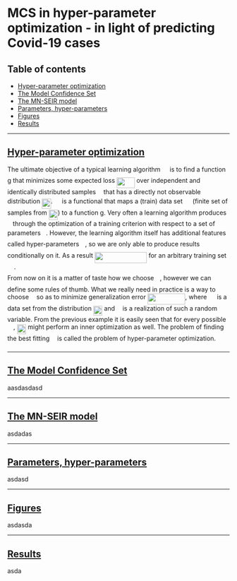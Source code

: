 # MCS in hyper-parameter optimization - in light of predicting Covid-19 cases

## Table of contents

* [Hyper-parameter optimization](#hyper-parameter-optimization)
* [The Model Confidence Set](#the-model-confidence-set)
* [The MN-SEIR model](#the-mn-seir-model)
* [Parameters, hyper-parameters](#parameters-,-hyper-parameters)
* [Figures](#figures)
* [Results](#results)
---

## [Hyper-parameter optimization]()

The ultimate objective of a typical learning algorithm <img src="https://rawgit.com/kujbika/Master-thesis/readme/svgs/7651ba0e8e29ee7537841a819041a172.svg?invert_in_darkmode" align=middle width=13.12555859999999pt height=22.465723500000017pt/> is to find a function g that minimizes some expected loss
<img src="https://rawgit.com/kujbika/Master-thesis/readme/svgs/4ebc527357ad84ef102eae6f59aae243.svg?invert_in_darkmode" align=middle width=41.01552839999999pt height=24.65753399999998pt/> over independent and identically distributed samples <img src="https://rawgit.com/kujbika/Master-thesis/readme/svgs/332cc365a4987aacce0ead01b8bdcc0b.svg?invert_in_darkmode" align=middle width=9.39498779999999pt height=14.15524440000002pt/> that has a directly not observable distribution <img src="https://rawgit.com/kujbika/Master-thesis/readme/svgs/db64baa2c720cc025301b17b18cd2f3b.svg?invert_in_darkmode" align=middle width=20.37901634999999pt height=22.465723500000017pt/>.
<img src="https://rawgit.com/kujbika/Master-thesis/readme/svgs/7651ba0e8e29ee7537841a819041a172.svg?invert_in_darkmode" align=middle width=13.12555859999999pt height=22.465723500000017pt/> is a functional that maps a (train) data set <img src="https://rawgit.com/kujbika/Master-thesis/readme/svgs/cbfb1b2a33b28eab8a3e59464768e810.svg?invert_in_darkmode" align=middle width=14.908688849999992pt height=22.465723500000017pt/> (finite set of samples from <img src="https://rawgit.com/kujbika/Master-thesis/readme/svgs/db64baa2c720cc025301b17b18cd2f3b.svg?invert_in_darkmode" align=middle width=20.37901634999999pt height=22.465723500000017pt/>) to a function g. 
Very often a learning algorithm produces <img src="https://rawgit.com/kujbika/Master-thesis/readme/svgs/3cf4fbd05970446973fc3d9fa3fe3c41.svg?invert_in_darkmode" align=middle width=8.430376349999989pt height=14.15524440000002pt/> through the optimization of a training criterion with respect to a set of parameters
<img src="https://rawgit.com/kujbika/Master-thesis/readme/svgs/27e556cf3caa0673ac49a8f0de3c73ca.svg?invert_in_darkmode" align=middle width=8.17352744999999pt height=22.831056599999986pt/>. However, the learning algorithm itself has additional features called hyper-parameters <img src="https://rawgit.com/kujbika/Master-thesis/readme/svgs/fd8be73b54f5436a5cd2e73ba9b6bfa9.svg?invert_in_darkmode" align=middle width=9.58908224999999pt height=22.831056599999986pt/>,
so we are only able to produce results conditionally on it. As a result <img src="https://rawgit.com/kujbika/Master-thesis/readme/svgs/7ec65d83892a59b9f70290cdb4b7cccd.svg?invert_in_darkmode" align=middle width=118.16335739999998pt height=24.65753399999998pt/> for an arbitrary
training set <img src="https://rawgit.com/kujbika/Master-thesis/readme/svgs/cbfb1b2a33b28eab8a3e59464768e810.svg?invert_in_darkmode" align=middle width=14.908688849999992pt height=22.465723500000017pt/>. <br>
From now on it is a matter of taste how we choose <img src="https://rawgit.com/kujbika/Master-thesis/readme/svgs/fd8be73b54f5436a5cd2e73ba9b6bfa9.svg?invert_in_darkmode" align=middle width=9.58908224999999pt height=22.831056599999986pt/>, however we can define some rules of thumb. What we really need in
practice is a way to choose <img src="https://rawgit.com/kujbika/Master-thesis/readme/svgs/fd8be73b54f5436a5cd2e73ba9b6bfa9.svg?invert_in_darkmode" align=middle width=9.58908224999999pt height=22.831056599999986pt/> so as to minimize generalization error <img src="https://rawgit.com/kujbika/Master-thesis/readme/svgs/9202c931880bf0ea6b6d511883df3423.svg?invert_in_darkmode" align=middle width=85.38434354999998pt height=24.65753399999998pt/>, 
where <img src="https://rawgit.com/kujbika/Master-thesis/readme/svgs/cbfb1b2a33b28eab8a3e59464768e810.svg?invert_in_darkmode" align=middle width=14.908688849999992pt height=22.465723500000017pt/> is a data set from the distribution <img src="https://rawgit.com/kujbika/Master-thesis/readme/svgs/db64baa2c720cc025301b17b18cd2f3b.svg?invert_in_darkmode" align=middle width=20.37901634999999pt height=22.465723500000017pt/> and <img src="https://rawgit.com/kujbika/Master-thesis/readme/svgs/332cc365a4987aacce0ead01b8bdcc0b.svg?invert_in_darkmode" align=middle width=9.39498779999999pt height=14.15524440000002pt/> is a realization of such a random variable. From the previous example 
it is easily seen that for every possible <img src="https://rawgit.com/kujbika/Master-thesis/readme/svgs/fd8be73b54f5436a5cd2e73ba9b6bfa9.svg?invert_in_darkmode" align=middle width=9.58908224999999pt height=22.831056599999986pt/> , <img src="https://rawgit.com/kujbika/Master-thesis/readme/svgs/d27471ed880eb3004e845538e7587928.svg?invert_in_darkmode" align=middle width=20.922410849999988pt height=22.465723500000017pt/> might perform an inner optimization as well. 
The problem of finding the best fitting <img src="https://rawgit.com/kujbika/Master-thesis/readme/svgs/fd8be73b54f5436a5cd2e73ba9b6bfa9.svg?invert_in_darkmode" align=middle width=9.58908224999999pt height=22.831056599999986pt/> is called the problem of hyper-parameter optimization.

---
## [The Model Confidence Set](https://onlinelibrary.wiley.com/doi/abs/10.3982/ECTA5771)
aasdasdasd

---
## [The MN-SEIR model](https://journals.plos.org/plosmedicine/article?id=10.1371/journal.pmed.0020174)

asdadas

---
## [Parameters, hyper-parameters]()

asdasd

---

## [Figures]()

asdasda

---
## [Results]()

asda
